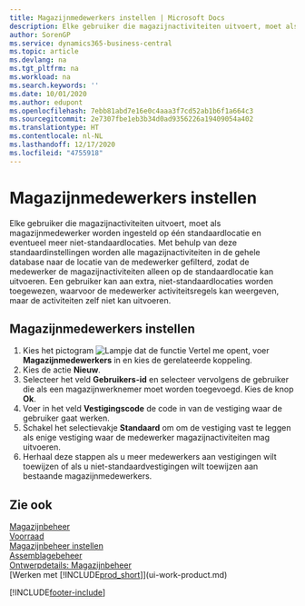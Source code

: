```yaml
---
title: Magazijnmedewerkers instellen | Microsoft Docs
description: Elke gebruiker die magazijnactiviteiten uitvoert, moet als magazijnmedewerker worden ingesteld op één standaardlocatie en eventueel meer niet-standaardlocaties.
author: SorenGP
ms.service: dynamics365-business-central
ms.topic: article
ms.devlang: na
ms.tgt_pltfrm: na
ms.workload: na
ms.search.keywords: ''
ms.date: 10/01/2020
ms.author: edupont
ms.openlocfilehash: 7ebb81abd7e16e0c4aaa3f7cd52ab1b6f1a664c3
ms.sourcegitcommit: 2e7307fbe1eb3b34d0ad9356226a19409054a402
ms.translationtype: HT
ms.contentlocale: nl-NL
ms.lasthandoff: 12/17/2020
ms.locfileid: "4755918"
---
```

# <a name="set-up-warehouse-employees"></a>Magazijnmedewerkers instellen
Elke gebruiker die magazijnactiviteiten uitvoert, moet als magazijnmedewerker worden ingesteld op één standaardlocatie en eventueel meer niet-standaardlocaties. Met behulp van deze standaardinstellingen worden alle magazijnactiviteiten in de gehele database naar de locatie van de medewerker gefilterd, zodat de medewerker de magazijnactiviteiten alleen op de standaardlocatie kan uitvoeren. Een gebruiker kan aan extra, niet-standaardlocaties worden toegewezen, waarvoor de medewerker activiteitsregels kan weergeven, maar de activiteiten zelf niet kan uitvoeren.

## <a name="to-set-up-warehouse-employees"></a>Magazijnmedewerkers instellen  
1.  Kies het pictogram ![Lampje dat de functie Vertel me opent](media/ui-search/search_small.png "Vertel me wat u wilt doen"), voer **Magazijnmedewerkers** in en kies de gerelateerde koppeling.  
2. Kies de actie **Nieuw**.  
3. Selecteer het veld **Gebruikers-id** en selecteer vervolgens de gebruiker die als een magazijnwerknemer moet worden toegevoegd. Kies de knop **Ok**.  
6.  Voer in het veld **Vestigingscode** de code in van de vestiging waar de gebruiker gaat werken.  
7.  Schakel het selectievakje **Standaard** om om de vestiging vast te leggen als enige vestiging waar de medewerker magazijnactiviteiten mag uitvoeren.  
8.  Herhaal deze stappen als u meer medewerkers aan vestigingen wilt toewijzen of als u niet-standaardvestigingen wilt toewijzen aan bestaande magazijnmedewerkers.  

## <a name="see-also"></a>Zie ook  
[Magazijnbeheer](warehouse-manage-warehouse.md)  
[Voorraad](inventory-manage-inventory.md)  
[Magazijnbeheer instellen](warehouse-setup-warehouse.md)     
[Assemblagebeheer](assembly-assemble-items.md)    
[Ontwerpdetails: Magazijnbeheer](design-details-warehouse-management.md)  
[Werken met [!INCLUDE[prod_short](includes/prod_short.md)]](ui-work-product.md)  


[!INCLUDE[footer-include](includes/footer-banner.md)]